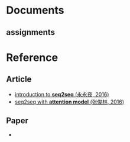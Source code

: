# Documents

## assignments

# Reference

## Article

- [introduction to __seq2seq__ (永永夜, 2016)](https://blog.csdn.net/Jerr__y/article/details/53749693)
- [seq2seq with __attention model__ (张俊林, 2016)](https://blog.csdn.net/malefactor/article/details/50550211)

## Paper

- 